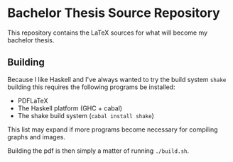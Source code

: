 # Bachelor Thesis Source Repository

This repository contains the LaTeX sources for what will become my bachelor thesis. 

## Building

Because I like Haskell and I've always wanted to try the build system `shake` building this requires the following programs be installed:

- PDFLaTeX
- The Haskell platform (GHC + cabal)
- The shake build system (`cabal install shake`)

This list may expand if more programs become necessary for compiling graphs and images.

Building the pdf is then simply a matter of running `./build.sh`.